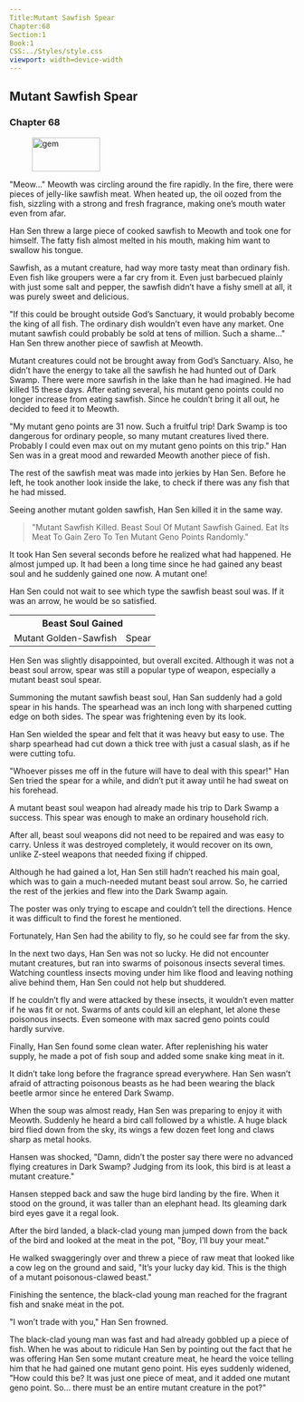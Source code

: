 ```yaml
---
Title:Mutant Sawfish Spear 
Chapter:68 
Section:1 
Book:1 
CSS:../Styles/style.css 
viewport: width=device-width
---
```

  
## Mutant Sawfish Spear
### Chapter 68
  
<figure>
	<img src="../Images/gem.gif" alt="gem" id="gem" width="120" height="60" />
</figure>
  

  
"Meow..." Meowth was circling around the fire rapidly. In the fire, there were pieces of jelly-like sawfish meat. When heated up, the oil oozed from the fish, sizzling with a strong and fresh fragrance, making one’s mouth water even from afar.

Han Sen threw a large piece of cooked sawfish to Meowth and took one for himself. The fatty fish almost melted in his mouth, making him want to swallow his tongue.

Sawfish, as a mutant creature, had way more tasty meat than ordinary fish. Even fish like groupers were a far cry from it. Even just barbecued plainly with just some salt and pepper, the sawfish didn’t have a fishy smell at all, it was purely sweet and delicious.

"If this could be brought outside God’s Sanctuary, it would probably become the king of all fish. The ordinary dish wouldn’t even have any market. One mutant sawfish could probably be sold at tens of million. Such a shame..." Han Sen threw another piece of sawfish at Meowth.

Mutant creatures could not be brought away from God’s Sanctuary. Also, he didn’t have the energy to take all the sawfish he had hunted out of Dark Swamp. There were more sawfish in the lake than he had imagined. He had killed 15 these days. After eating several, his mutant geno points could no longer increase from eating sawfish. Since he couldn’t bring it all out, he decided to feed it to Meowth.

"My mutant geno points are 31 now. Such a fruitful trip! Dark Swamp is too dangerous for ordinary people, so many mutant creatures lived there. Probably I could even max out on my mutant geno points on this trip." Han Sen was in a great mood and rewarded Meowth another piece of fish.

The rest of the sawfish meat was made into jerkies by Han Sen. Before he left, he took another look inside the lake, to check if there was any fish that he had missed.

Seeing another mutant golden sawfish, Han Sen killed it in the same way.

> "Mutant Sawfish Killed. Beast Soul Of Mutant Sawfish Gained. Eat Its Meat To Gain Zero To Ten Mutant Geno Points Randomly."

It took Han Sen several seconds before he realized what had happened. He almost jumped up. It had been a long time since he had gained any beast soul and he suddenly gained one now. A mutant one!

Han Sen could not wait to see which type the sawfish beast soul was. If it was an arrow, he would be so satisfied.

<div class="tables">
	<table class="beast">
		<tr>
			<th colspan="2">Beast Soul Gained</th>
		</tr><tr>
			<td> Mutant Golden-Sawfish</td>
			<td>Spear</td>
		</tr>
	</table>
	<!-- Type of Mutant Golden-Sawfish Beast Soul: Spear. -->
</div> 

Hen Sen was slightly disappointed, but overall excited. Although it was not a beast soul arrow, spear was still a popular type of weapon, especially a mutant beast soul spear.

Summoning the mutant sawfish beast soul, Han San suddenly had a gold spear in his hands. The spearhead was an inch long with sharpened cutting edge on both sides. The spear was frightening even by its look.

Han Sen wielded the spear and felt that it was heavy but easy to use. The sharp spearhead had cut down a thick tree with just a casual slash, as if he were cutting tofu.

"Whoever pisses me off in the future will have to deal with this spear!" Han Sen tried the spear for a while, and didn’t put it away until he had sweat on his forehead.

A mutant beast soul weapon had already made his trip to Dark Swamp a success. This spear was enough to make an ordinary household rich.

After all, beast soul weapons did not need to be repaired and was easy to carry. Unless it was destroyed completely, it would recover on its own, unlike Z-steel weapons that needed fixing if chipped.

Although he had gained a lot, Han Sen still hadn’t reached his main goal, which was to gain a much-needed mutant beast soul arrow. So, he carried the rest of the jerkies and flew into the Dark Swamp again.

The poster was only trying to escape and couldn’t tell the directions. Hence it was difficult to find the forest he mentioned.

Fortunately, Han Sen had the ability to fly, so he could see far from the sky.

In the next two days, Han Sen was not so lucky. He did not encounter mutant creatures, but ran into swarms of poisonous insects several times. Watching countless insects moving under him like flood and leaving nothing alive behind them, Han Sen could not help but shuddered.

If he couldn’t fly and were attacked by these insects, it wouldn’t even matter if he was fit or not. Swarms of ants could kill an elephant, let alone these poisonous insects. Even someone with max sacred geno points could hardly survive.

Finally, Han Sen found some clean water. After replenishing his water supply, he made a pot of fish soup and added some snake king meat in it.

It didn’t take long before the fragrance spread everywhere. Han Sen wasn’t afraid of attracting poisonous beasts as he had been wearing the black beetle armor since he entered Dark Swamp.

When the soup was almost ready, Han Sen was preparing to enjoy it with Meowth. Suddenly he heard a bird call followed by a whistle. A huge black bird flied down from the sky, its wings a few dozen feet long and claws sharp as metal hooks.

Hansen was shocked, "Damn, didn’t the poster say there were no advanced flying creatures in Dark Swamp? Judging from its look, this bird is at least a mutant creature."

Hansen stepped back and saw the huge bird landing by the fire. When it stood on the ground, it was taller than an elephant head. Its gleaming dark bird eyes gave it a regal look.

After the bird landed, a black-clad young man jumped down from the back of the bird and looked at the meat in the pot, "Boy, I’ll buy your meat."

He walked swaggeringly over and threw a piece of raw meat that looked like a cow leg on the ground and said, "It’s your lucky day kid. This is the thigh of a mutant poisonous-clawed beast."

Finishing the sentence, the black-clad young man reached for the fragrant fish and snake meat in the pot.

"I won’t trade with you," Han Sen frowned.

The black-clad young man was fast and had already gobbled up a piece of fish. When he was about to ridicule Han Sen by pointing out the fact that he was offering Han Sen some mutant creature meat, he heard the voice telling him that he had gained one mutant geno point. His eyes suddenly widened, "How could this be? It was just one piece of meat, and it added one mutant geno point. So… there must be an entire mutant creature in the pot?"
